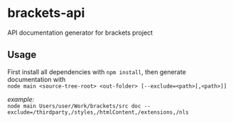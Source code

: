 brackets-api
============

API documentation generator for brackets project

Usage
-----------
First install all dependencies with `npm install`, then generate documentation with<br>
`node main <source-tree-root> <out-folder> [--exclude=<path>[,<path>]]`

*example:*<br>
`node main Users/user/Work/brackets/src doc --exclude=/thirdparty,/styles,/htmlContent,/extensions,/nls`